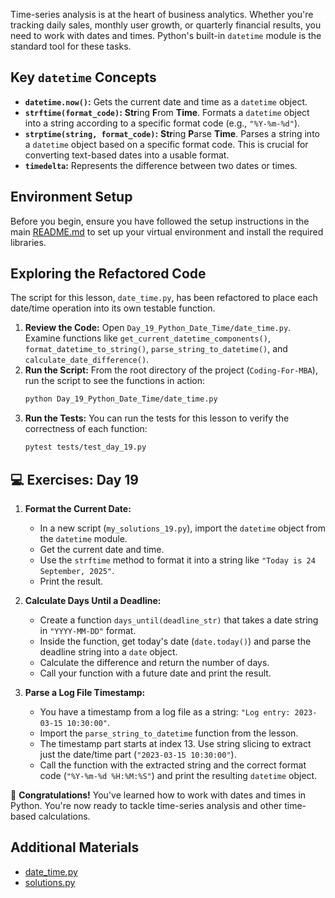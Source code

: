 Time-series analysis is at the heart of business analytics. Whether you're tracking daily sales, monthly user growth, or quarterly financial results, you need to work with dates and times. Python's built-in `datetime` module is the standard tool for these tasks.

## Key `datetime` Concepts

- **`datetime.now()`:** Gets the current date and time as a `datetime` object.
- **`strftime(format_code)`:** **Str**ing **F**rom **Time**. Formats a `datetime` object into a string according to a specific format code (e.g., `"%Y-%m-%d"`).
- **`strptime(string, format_code)`:** **Str**ing **P**arse **Time**. Parses a string into a `datetime` object based on a specific format code. This is crucial for converting text-based dates into a usable format.
- **`timedelta`:** Represents the difference between two dates or times.

## Environment Setup

Before you begin, ensure you have followed the setup instructions in the main [README.md](https://github.com/saint2706/Coding-For-MBA/blob/main/README.md) to set up your virtual environment and install the required libraries.

## Exploring the Refactored Code

The script for this lesson, `date_time.py`, has been refactored to place each date/time operation into its own testable function.

1. **Review the Code:** Open `Day_19_Python_Date_Time/date_time.py`. Examine functions like `get_current_datetime_components()`, `format_datetime_to_string()`, `parse_string_to_datetime()`, and `calculate_date_difference()`.
1. **Run the Script:** From the root directory of the project (`Coding-For-MBA`), run the script to see the functions in action:
   ```bash
   python Day_19_Python_Date_Time/date_time.py
   ```
1. **Run the Tests:** You can run the tests for this lesson to verify the correctness of each function:
   ```bash
   pytest tests/test_day_19.py
   ```

## 💻 Exercises: Day 19

1. **Format the Current Date:**

   - In a new script (`my_solutions_19.py`), import the `datetime` object from the `datetime` module.
   - Get the current date and time.
   - Use the `strftime` method to format it into a string like `"Today is 24 September, 2025"`.
   - Print the result.

1. **Calculate Days Until a Deadline:**

   - Create a function `days_until(deadline_str)` that takes a date string in `"YYYY-MM-DD"` format.
   - Inside the function, get today's date (`date.today()`) and parse the deadline string into a `date` object.
   - Calculate the difference and return the number of days.
   - Call your function with a future date and print the result.

1. **Parse a Log File Timestamp:**

   - You have a timestamp from a log file as a string: `"Log entry: 2023-03-15 10:30:00"`.
   - Import the `parse_string_to_datetime` function from the lesson.
   - The timestamp part starts at index 13. Use string slicing to extract just the date/time part (`"2023-03-15 10:30:00"`).
   - Call the function with the extracted string and the correct format code (`"%Y-%m-%d %H:%M:%S"`) and print the resulting `datetime` object.

🎉 **Congratulations!** You've learned how to work with dates and times in Python. You're now ready to tackle time-series analysis and other time-based calculations.

## Additional Materials

- [date_time.py](https://github.com/saint2706/Coding-For-MBA/blob/main/Day_19_Python_Date_Time/date_time.py)
- [solutions.py](https://github.com/saint2706/Coding-For-MBA/blob/main/Day_19_Python_Date_Time/solutions.py)
